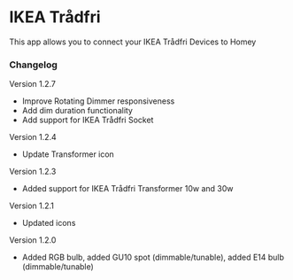 # IKEA Trådfri

This app allows you to connect your IKEA Trådfri Devices to Homey

### Changelog
Version 1.2.7
* Improve Rotating Dimmer responsiveness
* Add dim duration functionality
* Add support for IKEA Trådfri Socket

Version 1.2.4
* Update Transformer icon

Version 1.2.3
* Added support for IKEA Trådfri Transformer 10w and 30w

Version 1.2.1
* Updated icons

Version 1.2.0
* Added RGB bulb, added GU10 spot (dimmable/tunable), added E14 bulb (dimmable/tunable)
